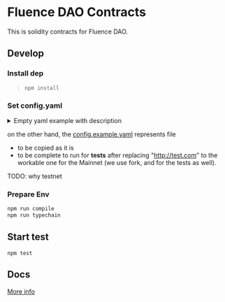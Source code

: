 # Fluence DAO Contracts

This is solidity contracts for Fluence DAO.

## Develop

### Install dep

> `npm install`

### Set config.yaml 
<details>
  <summary>Empty yaml example with description</summary>
    ```yaml
    networks:
      etherscanApiKey: {etherscan key}
      repotGas: true
      testnet:
        url:  {testnet eth node url}
        privateKey: {private key for testnet}
    
      mainnet:
        url:  {mainnet eth node url}
        privateKey: {private key for mainnet}
    
    deployment:
      contracts:
        usdToken: {usd token address}
        balancerLBPFactory: {balancer LBP factory address}
        uniswapFactory: {uniwap factory address}
        balancerVault: {balancer vault address}
    
      pool:
        lbpPoolDurationDays: {days duration of lbp}
        swapFeePercentage: {fee for lbp swap}
        flt:
          weight: {start weight}
          endWeight: {end weight}
          initialAmount: {initial amount}
        usd:
        weight: {start weight}
          endWeight: {end weight}
          initialAmount: {initial amount}
    
      token:
        totalSupply: {DAO total token supply}
    
      executor:
        delayDays: {delay from success proposal to execution}
    
      devRewardDistributor:
        merkleRoot: {reward from merkle reward tree}
        initialReward: {initial reward}
        totalRewards: {total reward of all users}
        halvePeriodMonths: {reward halve period}
        claimingPeriodMonths: {claim period in months}
    
      investorsVesting:
        cliffDurationMonths: 1
        vestingDurationMonths: 1
        csvFile: {csv file with investors addresses and tokens}
    
      fluenceVesting:
        cliffDurationMonths: 1
        vestingDurationMonths: 1
        account: {fluence account}
        amount: 10
    
      teamVesting:
        cliffDurationMonths: 1
        vestingDurationMonths: 1
        csvFile: {csv file with team members addresses and tokens}
    
      governor:
        votingDelayDays: {delay from create voting to start voting}
        votingPeriodDays: {voting period for proposals}
        proposalThreshold: {min token for creating proposal}
    ```
</details>

on the other hand, the [config.example.yaml](config.example.yaml) represents file 
- to be copied as it is
- to be complete to run for **tests** after replacing "http://test.com" to the workable one for the Mainnet (we use fork, and for the tests as well).

TODO: why testnet

### Prepare Env

```bash
npm run compile
npm run typechain
```

## Start test

`npm test`

## Docs

[More info](https://github.com/fluencelabs/dao/contracts/DOC.md)
